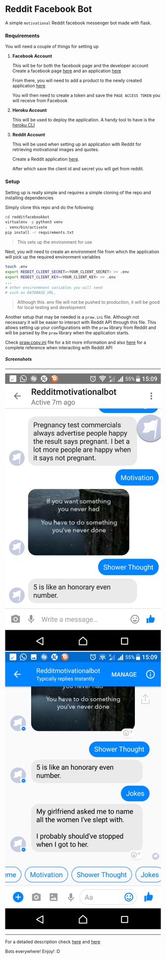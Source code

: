 # Reddit Facebook Bot

A simple `motivational` Reddit facebook messenger bot made with flask.

### Requirements

You will need a couple of things for setting up

1. __Facebook Account__
    
   This will be for both the facebook page and the developer account
    Create a facebook page [here](https://www.facebook.com/pages/create) and an application [here](https://developers.facebook.com/apps/)
    
    From there, you will need to add a product to the newly created application [here](https://developers.facebook.com/apps/)
    
    You will then need to create a token and save the `PAGE ACCESS TOKEN` you will receive from Facebook

2. __Heroku Account__
    
   This will be used to deploy the application. A handy tool to have is the [heroku CLI](https://devcenter.heroku.com/articles/heroku-cli) 

3. __Reddit Account__

   This will be used when setting up an application with Reddit for retrieving motivational images and quotes.
   
   Create a Reddit application [here](https://www.reddit.com/prefs/apps/).
   
   After which save the client id and secret you will get from reddit.
  

### Setup

Setting up is really simple and requires a simple cloning of the repo and installing dependencies

Simply clone this repo and do the following:

```bash
cd redditfacebookbot
virtualenv -p python3 venv
. venv/bin/activate
pip install -r requirements.txt
```
> This sets up the environment for use

Next, you will need to create an environment file from which the application will pick up the required environment variables

```bash
touch .env
export REDDIT_CLIENT_SECRET=<YOUR_CLIENT_SECRET> >> .env
export REDDIT_CLIENT_KEY=<YOUR_CLIENT_KEY> >> .env
...
# other environmnent variables you will need
# such as DATABASE_URL,
```
> Although this .env file will not be pushed to production, it will be good for local testing and development

Another setup that may be needed is a `praw.ini` file. Although not necessary it will be easier to interact with Reddit API through this file. This allows setting up your configurations with the `praw` library from Reddit and will be parsed by the `praw` library when the application starts.

Check [praw.copy.ini](praw.copy.ini) file for a bit more information and also [here](https://praw.readthedocs.io/en/latest/index.html) for a complete reference when interacting with Reddit API


##### Screenshots
____

![Facebook bot](screenshots/Screenshot_20170513-150901.png)
![Quick Replies](screenshots/Screenshot_20170513-150924.png)
____


For a detailed description check 
[here](https://pythontips.com/2017/04/13/making-a-reddit-facebook-messenger-bot/?utm_source=mybridge&utm_medium=blog&utm_campaign=read_more) and [here](https://tsaprailis.com/2016/06/02/How-to-build-and-deploy-a-Facebook-Messenger-bot-with-Python-and-Flask-a-tutorial/)

Bots everywhere!
Enjoy! :D
